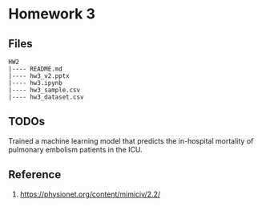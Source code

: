 Homework 3
===

## Files

```
HW2
|---- README.md
|---- hw3_v2.pptx
|---- hw3.ipynb
|---- hw3_sample.csv
|---- hw3_dataset.csv
```

## TODOs

Trained a machine learning model that predicts the in-hospital mortality of pulmonary embolism patients in the ICU.

## Reference

1. https://physionet.org/content/mimiciv/2.2/
